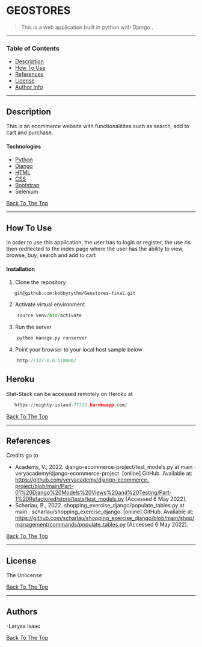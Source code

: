# GEOSTORES


> This is a web application built in python with Django  .
---

### Table of Contents
- [Description](#description)
- [How To Use](#how-to-use)
- [References](#references)
- [License](#license)
- [Author Info](#author-info)

---

## Description

This is an ecommerce website with functionalitites  such as search, add to cart and purchase.
#### Technologies

- [Python](https://docs.python.org/3/)
- [Django](https://docs.djangoproject.com/en/4.0/)
- [HTML](https://html.com/document/)
- [CSS](https://docs.python.org/3/)
- [Bootstrap](https://getbootstrap.com)
- Selenium

[Back To The Top](#read-me-template)

---

## How To Use
In order to use this application, the user has to login or register, the use ris then reditected to the index page where the user has the ability 
to view, browse, buy, search and add to cart



#### Installation
1. Clone the repository
```git
   git@github.com:kobbyrythm/Geostores-final.git
```
2. Activate virtual environment 
```python
    source venv/bin/activate
```
3. Run the server
```python
    python manage.py runserver
```
4. Point your browser to your local host
sample below
```python
    http://127.0.0.1:8000/
```
## Heroku
Stat-Stack can be accessed remotely on Heroku at 
```python
   https://mighty-island-77723.herokuapp.com/

```




[Back To The Top](#read-me-template)

---

## References
Credits go to 

- Academy, V., 2022. django-ecommerce-project/test_models.py at main · veryacademy/django-ecommerce-project. [online] GitHub. Available at: https://github.com/veryacademy/django-ecommerce-project/blob/main/Part-01%20Django%20Models%20Views%20and%20Testing/Part-1%20Refactored/store/tests/test_models.py [Accessed 6 May 2022].
- Scharlau, B., 2022. shopping_exercise_django/populate_tables.py at main · scharlau/shopping_exercise_django. [online] GitHub. Available at: https://github.com/scharlau/shopping_exercise_django/blob/main/shop/management/commands/populate_tables.py [Accessed 6 May 2022].



[Back To The Top](#read-me-template)

---

## License

The Unlicense

[Back To The Top](#read-me-template)

---

## Authors
-Laryea Isaac

[Back To The Top](#Stat-Stack)
